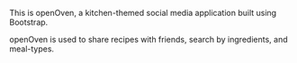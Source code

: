 This is openOven, a kitchen-themed social media application built using Bootstrap.

openOven is used to share recipes with friends, search by ingredients, and meal-types.